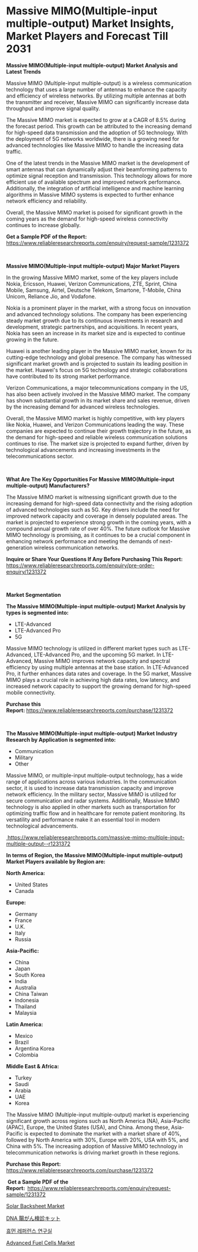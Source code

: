 <p><h1>Massive MIMO(Multiple-input multiple-output) Market Insights, Market Players and Forecast Till 2031</h1></p><p><strong>Massive MIMO(Multiple-input multiple-output) Market Analysis and Latest Trends</strong></p>
<p><p>Massive MIMO (Multiple-input multiple-output) is a wireless communication technology that uses a large number of antennas to enhance the capacity and efficiency of wireless networks. By utilizing multiple antennas at both the transmitter and receiver, Massive MIMO can significantly increase data throughput and improve signal quality.</p><p>The Massive MIMO market is expected to grow at a CAGR of 8.5% during the forecast period. This growth can be attributed to the increasing demand for high-speed data transmission and the adoption of 5G technology. With the deployment of 5G networks worldwide, there is a growing need for advanced technologies like Massive MIMO to handle the increasing data traffic.</p><p>One of the latest trends in the Massive MIMO market is the development of smart antennas that can dynamically adjust their beamforming patterns to optimize signal reception and transmission. This technology allows for more efficient use of available spectrum and improved network performance. Additionally, the integration of artificial intelligence and machine learning algorithms in Massive MIMO systems is expected to further enhance network efficiency and reliability.</p><p>Overall, the Massive MIMO market is poised for significant growth in the coming years as the demand for high-speed wireless connectivity continues to increase globally.</p></p>
<p><strong>Get a Sample PDF of the Report:&nbsp;</strong> <a href="https://www.reliableresearchreports.com/enquiry/request-sample/1231372">https://www.reliableresearchreports.com/enquiry/request-sample/1231372</a></p>
<p>&nbsp;</p>
<p><strong>Massive MIMO(Multiple-input multiple-output) Major Market Players</strong></p>
<p><p>In the growing Massive MIMO market, some of the key players include Nokia, Ericsson, Huawei, Verizon Communications, ZTE, Sprint, China Mobile, Samsung, Airtel, Deutsche Telekom, Smartone, T-Mobile, China Unicom, Reliance Jio, and Vodafone.</p><p>Nokia is a prominent player in the market, with a strong focus on innovation and advanced technology solutions. The company has been experiencing steady market growth due to its continuous investments in research and development, strategic partnerships, and acquisitions. In recent years, Nokia has seen an increase in its market size and is expected to continue growing in the future.</p><p>Huawei is another leading player in the Massive MIMO market, known for its cutting-edge technology and global presence. The company has witnessed significant market growth and is projected to sustain its leading position in the market. Huawei's focus on 5G technology and strategic collaborations have contributed to its strong market performance.</p><p>Verizon Communications, a major telecommunications company in the US, has also been actively involved in the Massive MIMO market. The company has shown substantial growth in its market share and sales revenue, driven by the increasing demand for advanced wireless technologies.</p><p>Overall, the Massive MIMO market is highly competitive, with key players like Nokia, Huawei, and Verizon Communications leading the way. These companies are expected to continue their growth trajectory in the future, as the demand for high-speed and reliable wireless communication solutions continues to rise. The market size is projected to expand further, driven by technological advancements and increasing investments in the telecommunications sector.</p></p>
<p>&nbsp;</p>
<p><strong>What Are The Key Opportunities For Massive MIMO(Multiple-input multiple-output) Manufacturers?</strong></p>
<p><p>The Massive MIMO market is witnessing significant growth due to the increasing demand for high-speed data connectivity and the rising adoption of advanced technologies such as 5G. Key drivers include the need for improved network capacity and coverage in densely populated areas. The market is projected to experience strong growth in the coming years, with a compound annual growth rate of over 40%. The future outlook for Massive MIMO technology is promising, as it continues to be a crucial component in enhancing network performance and meeting the demands of next-generation wireless communication networks.</p></p>
<p><strong>Inquire or Share Your Questions If Any Before Purchasing This Report:</strong> <a href="https://www.reliableresearchreports.com/enquiry/pre-order-enquiry/1231372">https://www.reliableresearchreports.com/enquiry/pre-order-enquiry/1231372</a></p>
<p>&nbsp;</p>
<p><strong>Market Segmentation</strong></p>
<p><strong>The Massive MIMO(Multiple-input multiple-output) Market Analysis by types is segmented into:</strong></p>
<p><ul><li>LTE-Advanced</li><li>LTE-Advanced Pro</li><li>5G</li></ul></p>
<p><p>Massive MIMO technology is utilized in different market types such as LTE-Advanced, LTE-Advanced Pro, and the upcoming 5G market. In LTE-Advanced, Massive MIMO improves network capacity and spectral efficiency by using multiple antennas at the base station. In LTE-Advanced Pro, it further enhances data rates and coverage. In the 5G market, Massive MIMO plays a crucial role in achieving high data rates, low latency, and increased network capacity to support the growing demand for high-speed mobile connectivity.</p></p>
<p><strong>Purchase this Report:&nbsp;</strong><a href="https://www.reliableresearchreports.com/purchase/1231372">https://www.reliableresearchreports.com/purchase/1231372</a></p>
<p>&nbsp;</p>
<p><strong>The Massive MIMO(Multiple-input multiple-output) Market Industry Research by Application is segmented into:</strong></p>
<p><ul><li>Communication</li><li>Military</li><li>Other</li></ul></p>
<p><p>Massive MIMO, or multiple-input multiple-output technology, has a wide range of applications across various industries. In the communication sector, it is used to increase data transmission capacity and improve network efficiency. In the military sector, Massive MIMO is utilized for secure communication and radar systems. Additionally, Massive MIMO technology is also applied in other markets such as transportation for optimizing traffic flow and in healthcare for remote patient monitoring. Its versatility and performance make it an essential tool in modern technological advancements.</p></p>
<p><a href="https://www.reliableresearchreports.com/massive-mimo-multiple-input-multiple-output--r1231372">&nbsp;https://www.reliableresearchreports.com/massive-mimo-multiple-input-multiple-output--r1231372</a></p>
<p><strong>In terms of Region, the Massive MIMO(Multiple-input multiple-output) Market Players available by Region are:</strong></p>
<p>
    <p> <strong> North America: </strong>
        <ul>
            <li>United States</li>
            <li>Canada</li>
        </ul>
        </p> 
    <p> <strong> Europe: </strong>
        <ul>
            <li>Germany</li>
            <li>France</li>
            <li>U.K.</li>
            <li>Italy</li>
            <li>Russia</li>
        </ul>
        </p> 
    <p> <strong> Asia-Pacific: </strong>
        <ul>
            <li>China</li>
            <li>Japan</li>
            <li>South Korea</li>
            <li>India</li>
            <li>Australia</li>
            <li>China Taiwan</li>
            <li>Indonesia</li>
            <li>Thailand</li>
            <li>Malaysia</li>
        </ul>
        </p> 
    <p> <strong> Latin America: </strong>
        <ul>
            <li>Mexico</li>
            <li>Brazil</li>
            <li>Argentina Korea</li>
            <li>Colombia</li>
        </ul>
        </p> 
    <p> <strong> Middle East & Africa: </strong>
        <ul>
            <li>Turkey</li>
            <li>Saudi</li>
            <li>Arabia</li>
            <li>UAE</li>
            <li>Korea</li>
        </ul>
    </p>
    </p>
<p><p>The Massive MIMO (Multiple-input multiple-output) market is experiencing significant growth across regions such as North America (NA), Asia-Pacific (APAC), Europe, the United States (USA), and China. Among these, Asia-Pacific is expected to dominate the market with a market share of 40%, followed by North America with 30%, Europe with 20%, USA with 5%, and China with 5%. The increasing adoption of Massive MIMO technology in telecommunication networks is driving market growth in these regions.</p></p>
<p><strong>Purchase this Report: </strong><a href="https://www.reliableresearchreports.com/purchase/1231372">https://www.reliableresearchreports.com/purchase/1231372</a></p>
<p>&nbsp;<strong>Get a Sample PDF of the Report:&nbsp;&nbsp;</strong><a href="https://www.reliableresearchreports.com/enquiry/request-sample/1231372">https://www.reliableresearchreports.com/enquiry/request-sample/1231372</a></p>
<p><strong></strong></p>
<p><p><a href="https://github.com/alexxisgm/Market-Research-Report-List-1/blob/main/solar-backsheet-market.md">Solar Backsheet Market</a></p><p><a href="https://github.com/avwofrml53535/Market-Research-Report-List-2/blob/main/9690246151754.md">DNA 腸がん検診キット</a></p><p><a href="https://github.com/admichael111/Market-Research-Report-List-1/blob/main/6643545161666.md">휴먼 레퍼런스 연구실</a></p><p><a href="https://github.com/sifatuddin25/Market-Research-Report-List-1/blob/main/advanced-fuel-cells-market.md">Advanced Fuel Cells Market</a></p></p>